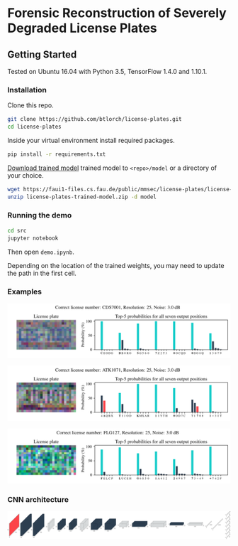 # Forensic Reconstruction of Severely Degraded License Plates


## Getting Started

Tested on Ubuntu 16.04 with Python 3.5, TensorFlow 1.4.0 and 1.10.1.

### Installation

Clone this repo.
```bash
git clone https://github.com/btlorch/license-plates.git
cd license-plates
```

Inside your virtual environment install required packages.
```bash
pip install -r requirements.txt
```

[Download trained model](https://faui1-files.cs.fau.de/public/mmsec/license-plates/license-plates-trained-model.zip) trained model to `<repo>/model` or a directory of your choice.
```bash
wget https://faui1-files.cs.fau.de/public/mmsec/license-plates/license-plates-trained-model.zip
unzip license-plates-trained-model.zip -d model
```

### Running the demo
```bash
cd src
jupyter notebook
```

Then open `demo.ipynb`.

Depending on the location of the trained weights, you may need to update the path in the first cell.

### Examples
![North Carolina license plate](assets/north_carolina_example.png "North Carolina license plate")

![Arizona license plate](assets/arizona_example.png "Arizona license plate")

![Vermont license plate](assets/vermont_example.png "Vermont license plate")

### CNN architecture

![CNN architecture](assets/cnn_architecture.png "CNN architecture")